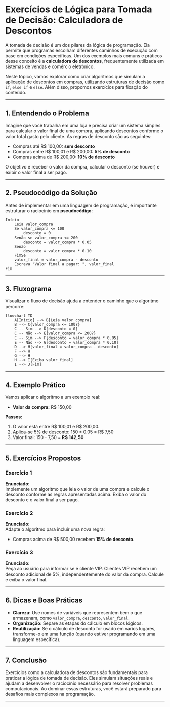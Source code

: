 
# Exercícios de Lógica para Tomada de Decisão: Calculadora de Descontos

A tomada de decisão é um dos pilares da lógica de programação. Ela permite que programas escolham diferentes caminhos de execução com base em condições específicas. Um dos exemplos mais comuns e práticos desse conceito é a **calculadora de descontos**, frequentemente utilizada em sistemas de vendas e comércio eletrônico.

Neste tópico, vamos explorar como criar algoritmos que simulam a aplicação de descontos em compras, utilizando estruturas de decisão como `if`, `else if` e `else`. Além disso, propomos exercícios para fixação do conteúdo.

---

## 1. Entendendo o Problema

Imagine que você trabalha em uma loja e precisa criar um sistema simples para calcular o valor final de uma compra, aplicando descontos conforme o valor total gasto pelo cliente. As regras de desconto são as seguintes:

- Compras até R$ 100,00: **sem desconto**
- Compras entre R$ 100,01 e R$ 200,00: **5% de desconto**
- Compras acima de R$ 200,00: **10% de desconto**

O objetivo é receber o valor da compra, calcular o desconto (se houver) e exibir o valor final a ser pago.

---

## 2. Pseudocódigo da Solução

Antes de implementar em uma linguagem de programação, é importante estruturar o raciocínio em **pseudocódigo**:

```
Início
    Leia valor_compra
    Se valor_compra <= 100
        desconto = 0
    Senão se valor_compra <= 200
        desconto = valor_compra * 0.05
    Senão
        desconto = valor_compra * 0.10
    FimSe
    valor_final = valor_compra - desconto
    Escreva "Valor final a pagar: ", valor_final
Fim
```

---

## 3. Fluxograma

Visualizar o fluxo de decisão ajuda a entender o caminho que o algoritmo percorre:

```mermaid
flowchart TD
    A[Início] --> B[Leia valor_compra]
    B --> C{valor_compra <= 100?}
    C -- Sim --> D[desconto = 0]
    C -- Não --> E{valor_compra <= 200?}
    E -- Sim --> F[desconto = valor_compra * 0.05]
    E -- Não --> G[desconto = valor_compra * 0.10]
    D --> H[valor_final = valor_compra - desconto]
    F --> H
    G --> H
    H --> I[Exiba valor_final]
    I --> J[Fim]
```

---

## 4. Exemplo Prático

Vamos aplicar o algoritmo a um exemplo real:

- **Valor da compra:** R$ 150,00

**Passos:**
1. O valor está entre R$ 100,01 e R$ 200,00.
2. Aplica-se 5% de desconto: 150 * 0.05 = R$ 7,50
3. Valor final: 150 - 7,50 = **R$ 142,50**

---

## 5. Exercícios Propostos

### Exercício 1

**Enunciado:**  
Implemente um algoritmo que leia o valor de uma compra e calcule o desconto conforme as regras apresentadas acima. Exiba o valor do desconto e o valor final a ser pago.

### Exercício 2

**Enunciado:**  
Adapte o algoritmo para incluir uma nova regra:  
- Compras acima de R$ 500,00 recebem **15% de desconto**.

### Exercício 3

**Enunciado:**  
Peça ao usuário para informar se é cliente VIP. Clientes VIP recebem um desconto adicional de 5%, independentemente do valor da compra. Calcule e exiba o valor final.

---

## 6. Dicas e Boas Práticas

- **Clareza:** Use nomes de variáveis que representem bem o que armazenam, como `valor_compra`, `desconto`, `valor_final`.
- **Organização:** Separe as etapas do cálculo em blocos lógicos.
- **Reutilização:** Se o cálculo de desconto for usado em vários lugares, transforme-o em uma função (quando estiver programando em uma linguagem específica).

---

## 7. Conclusão

Exercícios como a calculadora de descontos são fundamentais para praticar a lógica de tomada de decisão. Eles simulam situações reais e ajudam a desenvolver o raciocínio necessário para resolver problemas computacionais. Ao dominar essas estruturas, você estará preparado para desafios mais complexos na programação.

---
```
